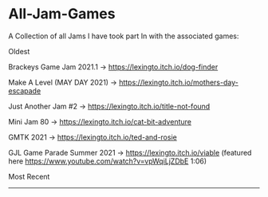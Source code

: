 # All-Jam-Games
A Collection of all Jams I have took part In with the associated games:


Oldest

Brackeys Game Jam 2021.1 ->  https://lexingto.itch.io/dog-finder

Make A Level (MAY DAY 2021) -> https://lexingto.itch.io/mothers-day-escapade

Just Another Jam #2 -> https://lexingto.itch.io/title-not-found

Mini Jam 80 -> https://lexingto.itch.io/cat-bit-adventure

GMTK 2021 -> https://lexingto.itch.io/ted-and-rosie

GJL Game Parade Summer 2021 -> https://lexingto.itch.io/viable (featured here https://www.youtube.com/watch?v=vpWqiLjZDbE 1:06)

Most Recent
_________________________________________________________________________________________________________________________________________________________________________
